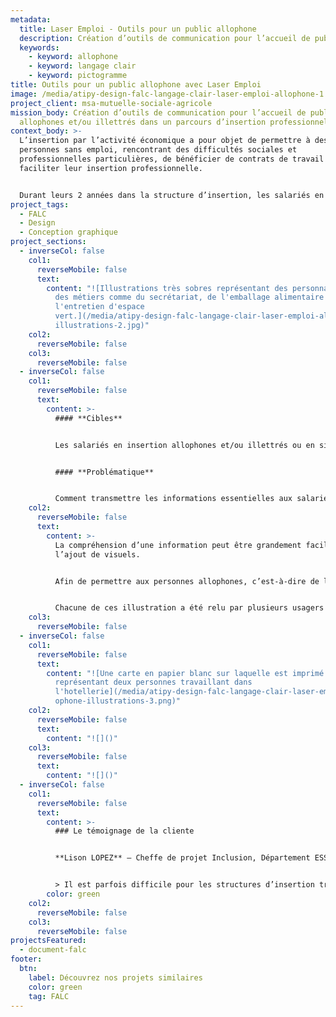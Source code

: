 ```yaml
---
metadata:
  title: Laser Emploi - Outils pour un public allophone
  description: Création d’outils de communication pour l’accueil de publics allophones
  keywords:
    - keyword: allophone
    - keyword: langage clair
    - keyword: pictogramme
title: Outils pour un public allophone avec Laser Emploi
image: /media/atipy-design-falc-langage-clair-laser-emploi-allophone-1.jpg
project_client: msa-mutuelle-sociale-agricole
mission_body: Création d’outils de communication pour l’accueil de publics
  allophones et/ou illettrés dans un parcours d’insertion professionnelle.
context_body: >-
  L’insertion par l’activité économique a pour objet de permettre à des
  personnes sans emploi, rencontrant des difficultés sociales et
  professionnelles particulières, de bénéficier de contrats de travail en vue de
  faciliter leur insertion professionnelle.


  Durant leurs 2 années dans la structure d’insertion, les salariés en insertion rentrent dans une logique de parcours comprenant différentes étapes de l’accueil à la sortie en emploi ou formation. La première étape de l’accueil est primordiale pour s’assurer que les salariés intégrant la structure puissent comprendre son fonctionnement, les missions qu’ils vont réaliser et la logique de parcours.
project_tags:
  - FALC
  - Design
  - Conception graphique
project_sections:
  - inverseCol: false
    col1:
      reverseMobile: false
      text:
        content: "![Illustrations très sobres représentant des personnages qui exercent
          des métiers comme du secrétariat, de l'emballage alimentaire ou de
          l'entretien d'espace
          vert.](/media/atipy-design-falc-langage-clair-laser-emploi-allophone-\
          illustrations-2.jpg)"
    col2:
      reverseMobile: false
    col3:
      reverseMobile: false
  - inverseCol: false
    col1:
      reverseMobile: false
      text:
        content: >-
          #### **Cibles**


          Les salariés en insertion allophones et/ou illettrés ou en situation de handicap psychique


          #### **Problématique**


          Comment transmettre les informations essentielles aux salariées lors de leur accueil dans la structure&nbsp;? Comment faciliter l’appropriation du parcours d’insertion&nbsp;?
    col2:
      reverseMobile: false
      text:
        content: >-
          La compréhension d’une information peut être grandement facilitée avec
          l’ajout de visuels.


          Afin de permettre aux personnes allophones, c’est-à-dire de langue étrangère, de mieux comprendre leur parcours d’insertion, nous proposons un kit d’illustrations explicites et faciles à comprendre.


          Chacune de ces illustration a été relu par plusieurs usagers du parcours d’insertion. Leurs remarques ont été prises en compte dans l’amélioration de l’information. Les tests utilisateurs sont une étape importante pour favoriser la compréhension et la lisbilité.
    col3:
      reverseMobile: false
  - inverseCol: false
    col1:
      reverseMobile: false
      text:
        content: "![Une carte en papier blanc sur laquelle est imprimé une illustration
          représentant deux personnes travaillant dans
          l'hotellerie](/media/atipy-design-falc-langage-clair-laser-emploi-all\
          ophone-illustrations-3.png)"
    col2:
      reverseMobile: false
      text:
        content: "![]()"
    col3:
      reverseMobile: false
      text:
        content: "![]()"
  - inverseCol: false
    col1:
      reverseMobile: false
      text:
        content: >-
          ### Le témoignage de la cliente


          **Lison LOPEZ** – Cheffe de projet Inclusion, Département ESS et médico-social


          > Il est parfois difficile pour les structures d’insertion transmettre à leurs salariés allophones ou illettrés le fonctionnement de l’activité, des missions ou encore de l’accompagnement socio-professionnel. L’expertise de l’Agence Adéquat a permis au réseau Laser Emploi de proposer des outils adaptés à ses structures adhérentes. Un grand merci !
        color: green
    col2:
      reverseMobile: false
    col3:
      reverseMobile: false
projectsFeatured:
  - document-falc
footer:
  btn:
    label: Découvrez nos projets similaires
    color: green
    tag: FALC
---
```

